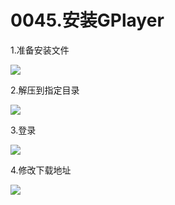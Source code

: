 # 0045.安装GPlayer

1.准备安装文件

![](https://my-markdown-picgo.oss-cn-shenzhen.aliyuncs.com/img/20200425214310.png)

2.解压到指定目录

![](https://my-markdown-picgo.oss-cn-shenzhen.aliyuncs.com/img/20200425214326.png)

3.登录

![](https://my-markdown-picgo.oss-cn-shenzhen.aliyuncs.com/img/20200425214339.png)

4.修改下载地址

![](https://my-markdown-picgo.oss-cn-shenzhen.aliyuncs.com/img/20200425214351.png)
